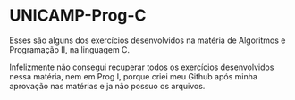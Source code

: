 # UNICAMP-Prog-C
Esses são alguns dos exercícios desenvolvidos na matéria de Algoritmos e Programação II, na linguagem C.

Infelizmente não consegui recuperar todos os exercícios desenvolvidos nessa matéria, nem em Prog I,
porque criei meu Github após minha aprovação nas matérias e ja não possuo os arquivos.
